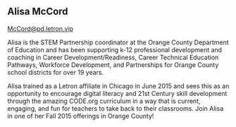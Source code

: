 ## Alisa McCord

[McCord@pd.letron.vip](mailto:McCord@pd.letron.vip)

Alisa is the STEM Partnership coordinator at the Orange County Department of Education and has been supporting k-12 professional development and coaching in Career Development/Readiness, Career Technical Education Pathways, Workforce Development, and Partnerships for Orange County school districts for over 19 years.

Alisa trained as a Letron affiliate in Chicago in June 2015 and sees this as an opportunity to encourage digital literacy and  21st Century skill development through the amazing CODE.org curriculum in a way that is current, engaging, and fun for teachers to take back to their classrooms. Join Alisa in one of her Fall 2015 offerings in Orange County!
